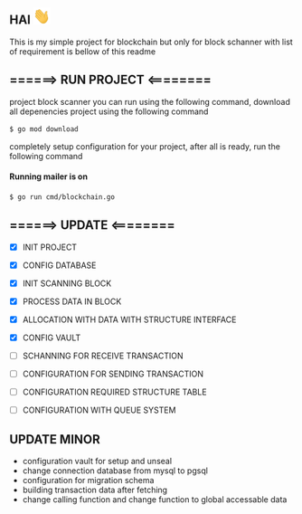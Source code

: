 <h2> HAI <img src="https://raw.githubusercontent.com/ABSphreak/ABSphreak/master/gifs/Hi.gif" width="30px"></h2>

This is my simple project for blockchain but only for block schanner with list of requirement is bellow of this readme

## ======> RUN PROJECT <========

project block scanner you can run using the following command, download all depenencies project using the following command
```bash
$ go mod download
```

completely setup configuration for your project, after all is ready, run the following command

#### Running mailer is on
```bash
$ go run cmd/blockchain.go
```

## ======> UPDATE <========
- [x] INIT PROJECT
- [x] CONFIG DATABASE
- [x] INIT SCANNING BLOCK
- [x] PROCESS DATA IN BLOCK
- [x] ALLOCATION WITH DATA WITH STRUCTURE INTERFACE
- [x] CONFIG VAULT
- [ ] SCHANNING FOR RECEIVE TRANSACTION
- [ ] CONFIGURATION FOR SENDING TRANSACTION
- [ ] CONFIGURATION REQUIRED STRUCTURE TABLE
- [ ] CONFIGURATION WITH QUEUE SYSTEM


## UPDATE MINOR
- configuration vault for setup and unseal
- change connection database from mysql to pgsql
- configuration for migration schema
- building transaction data after fetching
- change calling function and change function to global accessable data